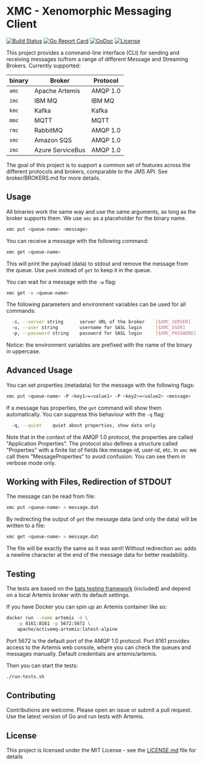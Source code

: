 # XMC - Xenomorphic Messaging Client

[![Build Status](https://travis-ci.org/makibytes/amc.svg?branch=master)](https://travis-ci.org/makibytes/amc)
[![Go Report Card](https://goreportcard.com/badge/github.com/makibytes/amc)](https://goreportcard.com/report/github.com/makibytes/amc)
[![GoDoc](https://godoc.org/github.com/makibytes/amc?status.svg)](https://godoc.org/github.com/makibytes/amc)
[![License](https://img.shields.io/badge/license-MIT-blue.svg)](https://github.com/makibytes/amc/blob/main/LICENSE)

This project provides a command-line interface (CLI) for sending and receiving messages to/from a range of different Message and Streaming Brokers. Currently supported:

|binary|Broker          |Protocol  |
|------|----------------|----------|
|`amc` |Apache Artemis  |AMQP 1.0  |
|`imc` |IBM MQ          |IBM MQ    |
|`kmc` |Kafka           |Kafka     |
|`mmc` |MQTT            |MQTT      |
|`rmc` |RabbitMQ        |AMQP 1.0  |
|`smc` |Amazon SQS      |AMQP 1.0  |
|`zmc` |Azure ServiceBus|AMQP 1.0  |

The goal of this project is to support a common set of features across the different
protocols and brokers, comparable to the JMS API. See broker/BROKERS.md for more details.

## Usage

All binaries work the same way and use the same arguments, as long as the broker supports them.
We use `xmc` as a placeholder for the binary name.

```sh
xmc put <queue-name> <message>
```

You can receive a message with the following command:

```sh
xmc get <queue-name>
```

This will print the payload (data) to stdout and remove the message from the
queue. Use `peek` instead of `get` to keep it in the queue.

You can wait for a message with the `-w` flag:

```sh
xmc get -w <queue-name>
```

The following parameters and environment variables can be used for all commands:

```sh
  -s, --server string      server URL of the broker    [$XMC_SERVER]
  -u, --user string        username for SASL login     [$XMC_USER]
  -p, --password string    password for SASL login     [$XMC_PASSWORD]
```

Notice: the environment variables are prefixed with the name of the binary in uppercase.

## Advanced Usage

You can set properties (metadata) for the message with the following flags:

```sh
xmc put <queue-name> -P <key1>=<value1> -P <key2>=<value2> <message>
```

If a message has properties, the `get` command will show them automatically.
You can suppress this behaviour with the `-q` flag:

```sh
  -q, --quiet    quiet about properties, show data only
```

Note that in the context of the AMQP 1.0 protocol, the properties are called
"Application Properties". The protocol also defines a structure called
"Properties" with a finite list of fields like message-id, user-id, etc. In
`xmc` we call them "MessageProperties" to avoid confusion. You can see them
in verbose mode only.

## Working with Files, Redirection of STDOUT

The message can be read from file:

```sh
xmc put <queue-name> < message.dat
```

By redirecting the output of `get` the message data (and only the data) will
be written to a file:

```sh
xmc get <queue-name> > message.dat
```

The file will be exactly the same as it was sent! Without redirection `amc`
adds a newline character at the end of the message data for better readability.

## Testing

The tests are based on the [bats testing framework](https://github.com/bats-core/bats-core)
(included) and depend on a local Artemis broker with its default settings.

If you have Docker you can spin up an Artemis container like so:

```sh
docker run --name artemis -d \
    -p 8161:8161 -p 5672:5672 \
    apache/activemq-artemis:latest-alpine
```

Port 5672 is the default port of the AMQP 1.0 protocol. Port 8161 provides access to the Artemis web console,
where you can check the queues and messages manually. Default credentials are artemis/artemis.

Then you can start the tests:

```sh
./run-tests.sh
```

## Contributing

Contributions are welcome. Please open an issue or submit a pull request.
Use the latest version of Go and run tests with Artemis.

## License

This project is licensed under the MIT License - see the [LICENSE.md](LICENSE.md) file for details
